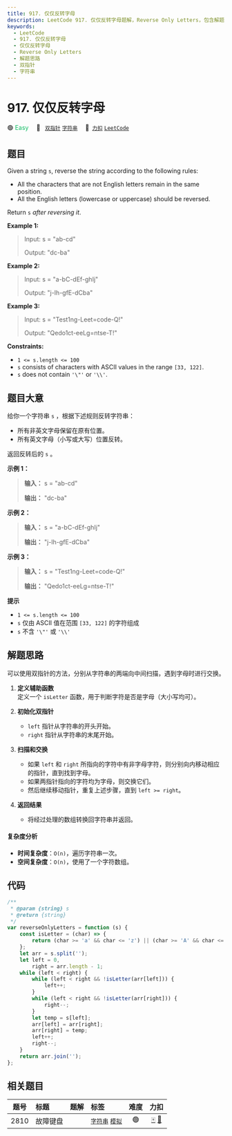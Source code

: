 ```yaml
---
title: 917. 仅仅反转字母
description: LeetCode 917. 仅仅反转字母题解，Reverse Only Letters，包含解题思路、复杂度分析以及完整的 JavaScript 代码实现。
keywords:
  - LeetCode
  - 917. 仅仅反转字母
  - 仅仅反转字母
  - Reverse Only Letters
  - 解题思路
  - 双指针
  - 字符串
---
```


# 917. 仅仅反转字母

🟢 <font color=#15bd66>Easy</font>&emsp; 🔖&ensp; [`双指针`](/tag/two-pointers.md) [`字符串`](/tag/string.md)&emsp; 🔗&ensp;[`力扣`](https://leetcode.cn/problems/reverse-only-letters) [`LeetCode`](https://leetcode.com/problems/reverse-only-letters)

## 题目

Given a string `s`, reverse the string according to the following rules:

- All the characters that are not English letters remain in the same position.
- All the English letters (lowercase or uppercase) should be reversed.

Return `s` _after reversing it_.

**Example 1:**

> Input: s = "ab-cd"
>
> Output: "dc-ba"

**Example 2:**

> Input: s = "a-bC-dEf-ghIj"
>
> Output: "j-Ih-gfE-dCba"

**Example 3:**

> Input: s = "Test1ng-Leet=code-Q!"
>
> Output: "Qedo1ct-eeLg=ntse-T!"

**Constraints:**

- `1 <= s.length <= 100`
- `s` consists of characters with ASCII values in the range `[33, 122]`.
- `s` does not contain `'\"'` or `'\\'`.

## 题目大意

给你一个字符串 `s` ，根据下述规则反转字符串：

- 所有非英文字母保留在原有位置。
- 所有英文字母（小写或大写）位置反转。

返回反转后的 `s` 。

**示例 1：**

> **输入：** s = "ab-cd"
>
> **输出：** "dc-ba"

**示例 2：**

> **输入：** s = "a-bC-dEf-ghIj"
>
> **输出：** "j-Ih-gfE-dCba"

**示例 3：**

> **输入：** s = "Test1ng-Leet=code-Q!"
>
> **输出：** "Qedo1ct-eeLg=ntse-T!"

**提示**

- `1 <= s.length <= 100`
- `s` 仅由 ASCII 值在范围 `[33, 122]` 的字符组成
- `s` 不含 `'\"'` 或 `'\\'`

## 解题思路

可以使用双指针的方法，分别从字符串的两端向中间扫描，遇到字母时进行交换。

1. **定义辅助函数**  
   定义一个 `isLetter` 函数，用于判断字符是否是字母（大小写均可）。

2. **初始化双指针**

   - `left` 指针从字符串的开头开始。
   - `right` 指针从字符串的末尾开始。

3. **扫描和交换**

   - 如果 `left` 和 `right` 所指向的字符中有非字母字符，则分别向内移动相应的指针，直到找到字母。
   - 如果两指针指向的字符均为字母，则交换它们。
   - 然后继续移动指针，重复上述步骤，直到 `left >= right`。

4. **返回结果**
   - 将经过处理的数组转换回字符串并返回。

#### 复杂度分析

- **时间复杂度**：`O(n)`，遍历字符串一次。
- **空间复杂度**：`O(n)`，使用了一个字符数组。

## 代码

```javascript
/**
 * @param {string} s
 * @return {string}
 */
var reverseOnlyLetters = function (s) {
	const isLetter = (char) => {
		return (char >= 'a' && char <= 'z') || (char >= 'A' && char <= 'Z');
	};
	let arr = s.split('');
	let left = 0,
		right = arr.length - 1;
	while (left < right) {
		while (left < right && !isLetter(arr[left])) {
			left++;
		}
		while (left < right && !isLetter(arr[right])) {
			right--;
		}
		let temp = s[left];
		arr[left] = arr[right];
		arr[right] = temp;
		left++;
		right--;
	}
	return arr.join('');
};
```

## 相关题目

<!-- prettier-ignore -->
| 题号 | 标题 | 题解 | 标签 | 难度 | 力扣 |
| :------: | :------ | :------: | :------ | :------: | :------: |
| 2810 | 故障键盘 |  |  [`字符串`](/tag/string.md) [`模拟`](/tag/simulation.md) | 🟢 | [🀄️](https://leetcode.cn/problems/faulty-keyboard) [🔗](https://leetcode.com/problems/faulty-keyboard) |